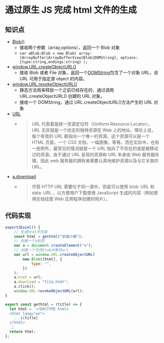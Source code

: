 # 通过原生 JS 完成 html 文件的生成

## 知识点

- [Blob()](https://developer.mozilla.org/zh-CN/docs/Web/API/Blob/Blob)
  - 接收两个参数（array,options），返回一个 Blob 对象
  - `var aBlob:Blob = new Blob( array:[ArrayBuffer|ArrayBufferView|Blob|DOMString], options:{type:string,endings:string} );`
- [window.URL.createObjectURL()](https://developer.mozilla.org/zh-CN/docs/Web/API/URL/createObjectURL)
  - 接收 Blob 或者 File 对象，返回一个[DOMString](https://developer.mozilla.org/zh-CN/docs/Web/API/DOMString)包含了一个对象 URL，该 URL 可用于指定源 object 的内容。
- [window.URL.revokeObjectURL()](https://developer.mozilla.org/zh-CN/docs/Web/API/URL/revokeObjectURL)
  - 静态方法用来释放一个之前已经存在的、通过调用 URL.createObjectURL() 创建的 URL 对象。
  - 接收一个 DOMString，通过 URL.createObjectURL()方法产生的 URL 对象
- [URL](https://developer.mozilla.org/zh-CN/docs/Learn/Common_questions/What_is_a_URL)
  - > URL 代表着是统一资源定位符（Uniform Resource Locator）。URL 无非就是一个给定的独特资源在 Web 上的地址。理论上说，每个有效的 URL 都指向一个唯一的资源。这个资源可以是一个 HTML 页面，一个 CSS 文档，一幅图像，等等。而在实际中，也有一些例外，最常见的情况就是一个 URL 指向了不存在的或是被移动过的资源。由于通过 URL 呈现的资源和 URL 本身由 Web 服务器处理，因此 web 服务器的拥有者需要认真地维护资源以及与它关联的 URL。
- [a.download](https://developer.mozilla.org/zh-CN/docs/Web/HTML/Element/a#attr-download)
  - > 尽管 HTTP URL 需要位于同一源中，但是可以使用 blob: URL 和 data: URL ，以方便用户下载使用 JavaScript 生成的内容（例如使用在线绘图 Web 应用程序创建的照片）。

## 代码实现

```js
export2Excel() {
    // 生成html字符串
    const html = gethtml("前端小蜗");
    // 创建一个a标签
    var a = document.createElement("a");
    // 创建一个包含blob对象的url
    var url = window.URL.createObjectURL(
        new Blob([html], {
            type: "",
        })
    );
    a.href = url;
    a.download = "file.html";
    a.click();
    window.URL.revokeObjectURL(url);
}
```

```js
export const gethtml = (title) => {
  let html = `<!DOCTYPE html>
  <html lang="en">
    ...${title}
  </html>
  `;
  return html;
};
```
